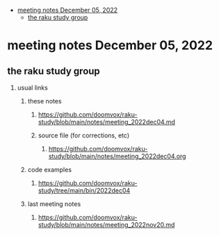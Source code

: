 - [meeting notes December 05, 2022](#orgeace1f0)
  - [the raku study group](#org29818ca)


<a id="orgeace1f0"></a>

# meeting notes December 05, 2022


<a id="org29818ca"></a>

## the raku study group

1.  usual links

    1.  these notes
    
        1.  <https://github.com/doomvox/raku-study/blob/main/notes/meeting_2022dec04.md>
        
        2.  source file (for corrections, etc)
        
            1.  <https://github.com/doomvox/raku-study/blob/main/notes/meeting_2022dec04.org>
    
    2.  code examples
    
        1.  <https://github.com/doomvox/raku-study/tree/main/bin/2022dec04>
    
    3.  last meeting notes
    
        1.  <https://github.com/doomvox/raku-study/blob/main/notes/meeting_2022nov20.md>
